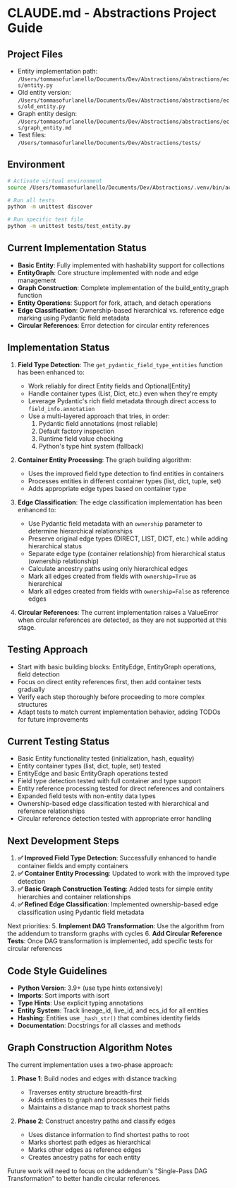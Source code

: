 # CLAUDE.md - Abstractions Project Guide

## Project Files
- Entity implementation path: `/Users/tommasofurlanello/Documents/Dev/Abstractions/abstractions/ecs/entity.py`
- Old entity version: `/Users/tommasofurlanello/Documents/Dev/Abstractions/abstractions/ecs/old_entity.py`
- Graph entity design: `/Users/tommasofurlanello/Documents/Dev/Abstractions/abstractions/ecs/graph_entity.md`
- Test files: `/Users/tommasofurlanello/Documents/Dev/Abstractions/tests/`

## Environment
```bash
# Activate virtual environment
source /Users/tommasofurlanello/Documents/Dev/Abstractions/.venv/bin/activate

# Run all tests
python -m unittest discover

# Run specific test file
python -m unittest tests/test_entity.py
```

## Current Implementation Status
- **Basic Entity**: Fully implemented with hashability support for collections
- **EntityGraph**: Core structure implemented with node and edge management
- **Graph Construction**: Complete implementation of the build_entity_graph function
- **Entity Operations**: Support for fork, attach, and detach operations
- **Edge Classification**: Ownership-based hierarchical vs. reference edge marking using Pydantic field metadata
- **Circular References**: Error detection for circular entity references

## Implementation Status
1. **Field Type Detection**: The `get_pydantic_field_type_entities` function has been enhanced to:
   - Work reliably for direct Entity fields and Optional[Entity]
   - Handle container types (List, Dict, etc.) even when they're empty
   - Leverage Pydantic's rich field metadata through direct access to `field_info.annotation`
   - Use a multi-layered approach that tries, in order:
     1. Pydantic field annotations (most reliable)
     2. Default factory inspection
     3. Runtime field value checking
     4. Python's type hint system (fallback)

2. **Container Entity Processing**: The graph building algorithm:
   - Uses the improved field type detection to find entities in containers
   - Processes entities in different container types (list, dict, tuple, set)
   - Adds appropriate edge types based on container type

3. **Edge Classification**: The edge classification implementation has been enhanced to:
   - Use Pydantic field metadata with an `ownership` parameter to determine hierarchical relationships
   - Preserve original edge types (DIRECT, LIST, DICT, etc.) while adding hierarchical status
   - Separate edge type (container relationship) from hierarchical status (ownership relationship)
   - Calculate ancestry paths using only hierarchical edges
   - Mark all edges created from fields with `ownership=True` as hierarchical
   - Mark all edges created from fields with `ownership=False` as reference edges

4. **Circular References**: The current implementation raises a ValueError when circular references are detected, as they are not supported at this stage.

## Testing Approach
- Start with basic building blocks: EntityEdge, EntityGraph operations, field detection
- Focus on direct entity references first, then add container tests gradually
- Verify each step thoroughly before proceeding to more complex structures
- Adapt tests to match current implementation behavior, adding TODOs for future improvements

## Current Testing Status
- Basic Entity functionality tested (initialization, hash, equality)
- Entity container types (list, dict, tuple, set) tested
- EntityEdge and basic EntityGraph operations tested
- Field type detection tested with full container and type support
- Entity reference processing tested for direct references and containers
- Expanded field tests with non-entity data types
- Ownership-based edge classification tested with hierarchical and reference relationships
- Circular reference detection tested with appropriate error handling

## Next Development Steps
1. **✅ Improved Field Type Detection**: Successfully enhanced to handle container fields and empty containers
2. **✅ Container Entity Processing**: Updated to work with the improved type detection 
3. **✅ Basic Graph Construction Testing**: Added tests for simple entity hierarchies and container relationships
4. **✅ Refined Edge Classification**: Implemented ownership-based edge classification using Pydantic field metadata

Next priorities:
5. **Implement DAG Transformation**: Use the algorithm from the addendum to transform graphs with cycles
6. **Add Circular Reference Tests**: Once DAG transformation is implemented, add specific tests for circular references

## Code Style Guidelines
- **Python Version**: 3.9+ (use type hints extensively)
- **Imports**: Sort imports with isort
- **Type Hints**: Use explicit typing annotations
- **Entity System**: Track lineage_id, live_id, and ecs_id for all entities
- **Hashing**: Entities use `_hash_str()` that combines identity fields
- **Documentation**: Docstrings for all classes and methods

## Graph Construction Algorithm Notes
The current implementation uses a two-phase approach:
1. **Phase 1**: Build nodes and edges with distance tracking
   - Traverses entity structure breadth-first
   - Adds entities to graph and processes their fields
   - Maintains a distance map to track shortest paths

2. **Phase 2**: Construct ancestry paths and classify edges
   - Uses distance information to find shortest paths to root
   - Marks shortest path edges as hierarchical
   - Marks other edges as reference edges
   - Creates ancestry paths for each entity

Future work will need to focus on the addendum's "Single-Pass DAG Transformation" to better handle circular references.